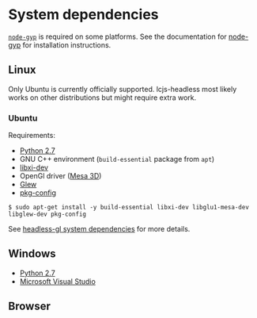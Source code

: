 # System dependencies

[`node-gyp`](node-gyp) is required on some platforms. See the documentation for [node-gyp](node-gyp) for installation instructions.

## Linux

Only Ubuntu is currently officially supported. lcjs-headless most likely works on other distributions but might require extra work.

### Ubuntu

Requirements:

- [Python 2.7](python2.7)
- GNU C++ environment (`build-essential` package from `apt`)
- [libxi-dev](libxi)
- OpenGl driver ([Mesa 3D](mesa))
- [Glew](glew)
- [pkg-config](pkg-config)

`$ sudo apt-get install -y build-essential libxi-dev libglu1-mesa-dev libglew-dev pkg-config`

See [headless-gl system dependencies](https://github.com/stackgl/headless-gl#system-dependencies) for more details.

## Windows

- [Python 2.7](python2.7)
- [Microsoft Visual Studio](vs)

## Browser

[node-gyp]: https://github.com/nodejs/node-gyp
[python2.7]: https://www.python.org/
[libxi]: https://www.x.org/wiki/
[glew]: http://glew.sourceforge.net/
[pkg-config]: https://www.freedesktop.org/wiki/Software/pkg-config/
[mesa]: https://mesa3d.org/
[vs]: https://visualstudio.microsoft.com/
